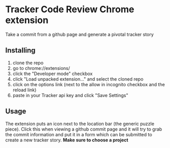 Tracker Code Review Chrome extension
====================================

Take a commit from a github page and generate a pivotal tracker story


## Installing

1. clone the repo
2. go to chrome://extensions/
3. click the "Developer mode" checkbox
4. click "Load unpacked extension…" and select the cloned repo
5. click on the options link (next to the allow in incognito checkbox and the reload link)
6. paste in your Tracker api key and click "Save Settings"

## Usage

The extension puts an icon next to the location bar (the generic puzzle piece). 
Click this when viewing a github commit page and it will try to grab the commit information 
and put it in a form which can be submitted to create a new tracker story. **Make sure to choose a project**
